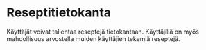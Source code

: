 # Reseptitietokanta

Käyttäjät voivat tallentaa reseptejä tietokantaan. Käyttäjillä on myös mahdollisuus arvostella muiden käyttäjien tekemiä reseptejä. 
